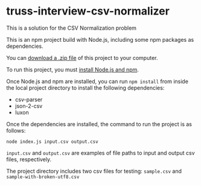 # truss-interview-csv-normalizer

This is a solution for the CSV Normalization problem

This is an npm project build with Node.js, including some npm packages as dependencies.

You can [download a .zip file](https://github.com/trevorspecht/truss-interview-csv-normalizer/archive/refs/heads/main.zip) of this project to your computer.

To run this project, you must [install Node.js and npm](https://docs.npmjs.com/downloading-and-installing-node-js-and-npm).

Once Node.js and npm are installed, you can run `npm install` from inside the local project directory to install the following dependencies:
- csv-parser
- json-2-csv
- luxon

Once the dependencies are installed, the command to run the project is as follows:

`node index.js input.csv output.csv`

`input.csv` and `output.csv` are examples of file paths to input and output csv files, respectively.

The project directory includes two csv files for testing: `sample.csv` and `sample-with-broken-utf8.csv`